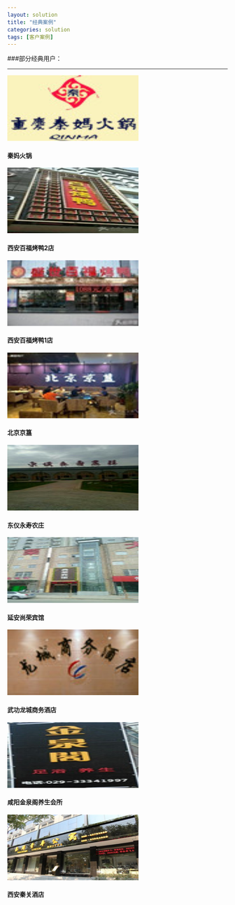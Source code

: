 ```yaml
---
layout: solution
title: "经典案例"
categories: solution
tags: [客户案例]
---
```

###部分经典用户：
<hr/>
<div class="row">
	<div class="col-md-3">
		<div class="thumbnail">
		    <img class="lazy" src="/static/images/khal01.jpg" width="300" height="150" alt="LESSCSS">
		    <div class="caption">
		      	<h4> 
		        	秦妈火锅
		      	</h4>
		    </div>
		</div>
	</div>
	<div class="col-md-3">
		<div class="thumbnail">
		    <img class="lazy" src="/static/images/khal02.jpg" width="300" height="150" alt="LESSCSS">
		    <div class="caption">
		      	<h4> 
		        	西安百福烤鸭2店
		      	</h4>
		    </div>
		</div>
	</div>
	<div class="col-md-3">
		<div class="thumbnail">
		    <img class="lazy" src="/static/images/khal03.jpg" width="300" height="150" alt="LESSCSS">
		    <div class="caption">
		      	<h4> 
		        	西安百福烤鸭1店
		      	</h4>
		    </div>
		</div>
	</div>
	<div class="col-md-3">
		<div class="thumbnail">
		    <img class="lazy" src="/static/images/khal04.jpg" width="300" height="150" alt="LESSCSS">
		    <div class="caption">
		      	<h4> 
		        	北京京簋
		      	</h4>
		    </div>
		</div>
	</div>
	<div class="col-md-3">
		<div class="thumbnail">
		    <img class="lazy" src="/static/images/khal05.jpg" width="300" height="150" alt="LESSCSS">
		    <div class="caption">
		      	<h4> 
		        	东仪永寿农庄
		      	</h4>
		    </div>
		</div>
	</div>
	<div class="col-md-3">
		<div class="thumbnail">
		    <img class="lazy" src="/static/images/khal06.jpg" width="300" height="150" alt="LESSCSS">
		    <div class="caption">
		      	<h4> 
		        	延安尚荣宾馆
		      	</h4>
		    </div>
		</div>
	</div>
	<div class="col-md-3">
		<div class="thumbnail">
		    <img class="lazy" src="/static/images/wglcjd.jpg" width="300" height="150" alt="LESSCSS">
		    <div class="caption">
		      	<h4> 
		        	武功龙城商务酒店
		      	</h4>
		    </div>
		</div>
	</div>
	<div class="col-md-3">
		<div class="thumbnail">
		    <img class="lazy" src="/static/images/xyjqg.jpg" width="300" height="150" alt="LESSCSS">
		    <div class="caption">
		      	<h4> 
		        	咸阳金泉阁养生会所
		      	</h4>
		    </div>
		</div>
	</div>
	<div class="col-md-3">
		<div class="thumbnail">
		    <img class="lazy" src="/static/images/qgjd.jpg" width="300" height="150" alt="LESSCSS">
		    <div class="caption">
		      	<h4> 
		        	西安秦关酒店
		      	</h4>
		    </div>
		</div>
	</div>
</div>